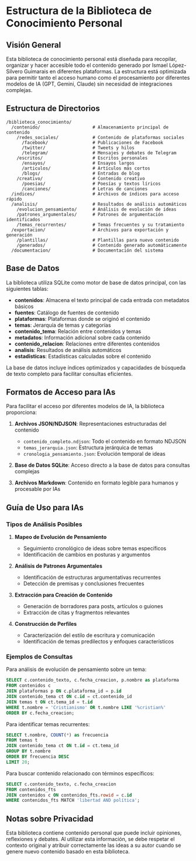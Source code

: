 # Estructura de la Biblioteca de Conocimiento Personal

## Visión General

Esta biblioteca de conocimiento personal está diseñada para recopilar, organizar y hacer accesible todo el contenido generado por Ismael López-Silvero Guimarais en diferentes plataformas. La estructura está optimizada para permitir tanto el acceso humano como el procesamiento por diferentes modelos de IA (GPT, Gemini, Claude) sin necesidad de integraciones complejas.

## Estructura de Directorios

```
/biblioteca_conocimiento/
  /contenido/                    # Almacenamiento principal de contenido
    /redes_sociales/             # Contenido de plataformas sociales
      /facebook/                 # Publicaciones de Facebook
      /twitter/                  # Tweets y hilos
      /telegram/                 # Mensajes y debates de Telegram
    /escritos/                   # Escritos personales
      /ensayos/                  # Ensayos largos
      /articulos/                # Artículos más cortos
      /blogs/                    # Entradas de blog
    /creativo/                   # Contenido creativo
      /poesias/                  # Poesías y textos líricos
      /canciones/                # Letras de canciones
  /indices/                      # Archivos de índices para acceso rápido
  /analisis/                     # Resultados de análisis automáticos
    /evolucion_pensamiento/      # Análisis de evolución de ideas
    /patrones_argumentales/      # Patrones de argumentación identificados
    /temas_recurrentes/          # Temas frecuentes y su tratamiento
  /exportacion/                  # Archivos para exportación y generación
    /plantillas/                 # Plantillas para nuevo contenido
    /generados/                  # Contenido generado automáticamente
  /documentacion/                # Documentación del sistema
```

## Base de Datos

La biblioteca utiliza SQLite como motor de base de datos principal, con las siguientes tablas:

- **contenidos**: Almacena el texto principal de cada entrada con metadatos básicos
- **fuentes**: Catálogo de fuentes de contenido
- **plataformas**: Plataformas donde se originó el contenido
- **temas**: Jerarquía de temas y categorías
- **contenido_tema**: Relación entre contenidos y temas
- **metadatos**: Información adicional sobre cada contenido
- **contenido_relacion**: Relaciones entre diferentes contenidos
- **analisis**: Resultados de análisis automáticos
- **estadisticas**: Estadísticas calculadas sobre el contenido

La base de datos incluye índices optimizados y capacidades de búsqueda de texto completo para facilitar consultas eficientes.

## Formatos de Acceso para IAs

Para facilitar el acceso por diferentes modelos de IA, la biblioteca proporciona:

1. **Archivos JSON/NDJSON**: Representaciones estructuradas del contenido
   - `contenido_completo.ndjson`: Todo el contenido en formato NDJSON
   - `temas_jerarquia.json`: Estructura jerárquica de temas
   - `cronologia_pensamiento.json`: Evolución temporal de ideas

2. **Base de Datos SQLite**: Acceso directo a la base de datos para consultas complejas

3. **Archivos Markdown**: Contenido en formato legible para humanos y procesable por IAs

## Guía de Uso para IAs

### Tipos de Análisis Posibles

1. **Mapeo de Evolución de Pensamiento**
   - Seguimiento cronológico de ideas sobre temas específicos
   - Identificación de cambios en posturas y argumentos

2. **Análisis de Patrones Argumentales**
   - Identificación de estructuras argumentativas recurrentes
   - Detección de premisas y conclusiones frecuentes

3. **Extracción para Creación de Contenido**
   - Generación de borradores para posts, artículos o guiones
   - Extracción de citas y fragmentos relevantes

4. **Construcción de Perfiles**
   - Caracterización del estilo de escritura y comunicación
   - Identificación de temas predilectos y enfoques característicos

### Ejemplos de Consultas

Para análisis de evolución de pensamiento sobre un tema:
```sql
SELECT c.contenido_texto, c.fecha_creacion, p.nombre as plataforma
FROM contenidos c
JOIN plataformas p ON c.plataforma_id = p.id
JOIN contenido_tema ct ON c.id = ct.contenido_id
JOIN temas t ON ct.tema_id = t.id
WHERE t.nombre = 'Cristianismo' OR t.nombre LIKE '%cristian%'
ORDER BY c.fecha_creacion;
```

Para identificar temas recurrentes:
```sql
SELECT t.nombre, COUNT(*) as frecuencia
FROM temas t
JOIN contenido_tema ct ON t.id = ct.tema_id
GROUP BY t.nombre
ORDER BY frecuencia DESC
LIMIT 20;
```

Para buscar contenido relacionado con términos específicos:
```sql
SELECT c.contenido_texto, c.fecha_creacion
FROM contenidos_fts
JOIN contenidos c ON contenidos_fts.rowid = c.id
WHERE contenidos_fts MATCH 'libertad AND política';
```

## Notas sobre Privacidad

Esta biblioteca contiene contenido personal que puede incluir opiniones, reflexiones y debates. Al utilizar esta información, se debe respetar el contexto original y atribuir correctamente las ideas a su autor cuando se genere nuevo contenido basado en esta biblioteca.
